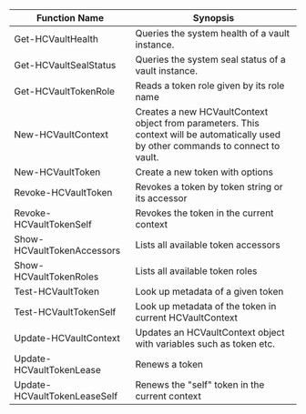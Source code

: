 | Function Name | Synopsis |
| -- | -- |
| Get-HCVaultHealth | Queries the system health of a vault instance. |
| Get-HCVaultSealStatus | Queries the system seal status of a vault instance. |
| Get-HCVaultTokenRole | Reads a token role given by its role name |
| New-HCVaultContext | Creates a new HCVaultContext object from parameters. This context will be automatically used by other commands to connect to vault. |
| New-HCVaultToken | Create a new token with options |
| Revoke-HCVaultToken | Revokes a token by token string or its accessor |
| Revoke-HCVaultTokenSelf | Revokes the token in the current context |
| Show-HCVaultTokenAccessors | Lists all available token accessors |
| Show-HCVaultTokenRoles | Lists all available token roles |
| Test-HCVaultToken | Look up metadata of a given token |
| Test-HCVaultTokenSelf | Look up metadata of the token in current HCVaultContext |
| Update-HCVaultContext | Updates an HCVaultContext object with variables such as token etc. |
| Update-HCVaultTokenLease | Renews a token |
| Update-HCVaultTokenLeaseSelf | Renews the "self" token in the current context |